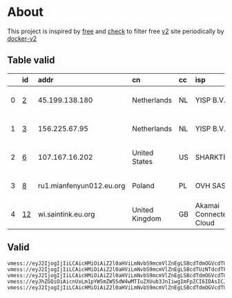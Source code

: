 
# About

This project is inspired by [free](https://github.com/freefq/free) and [check](https://github.com/yeahwu/check) to filter free [v2](https://github.com/v2fly/v2ray-core) site periodically by [docker-v2](https://hub.docker.com/r/v2ray/official)

    

## Table valid
|    | id                   | addr                     | cn             | cc   | isp                    | ip             | chatgpt          |
|---:|:---------------------|:-------------------------|:---------------|:-----|:-----------------------|:---------------|:-----------------|
|  0 | [2](config/2.json)   | 45.199.138.180           | Netherlands    | NL   | YISP B.V.              | 154.84.1.229   | Yes (Region: NL) |
|  1 | [3](config/3.json)   | 156.225.67.95            | Netherlands    | NL   | YISP B.V.              | 154.84.1.40    | Yes (Region: NL) |
|  2 | [6](config/6.json)   | 107.167.16.202           | United States  | US   | SHARKTECH              | 67.21.87.226   | Yes (Region: US) |
|  3 | [8](config/8.json)   | ru1.mianfenyun012.eu.org | Poland         | PL   | OVH SAS                | 54.36.174.181  | Yes (Region: FR) |
|  4 | [12](config/12.json) | wi.saintink.eu.org       | United Kingdom | GB   | Akamai Connected Cloud | 139.162.224.92 | Yes (Region: GB) |

## Valid
```
vmess://eyJ2IjogIjIiLCAicHMiOiAiZ2l0aHViLmNvbS9mcmVlZnEgLSBcdTdmOGVcdTU2ZmRcdTUyYTBcdTUyMjlcdTc5OGZcdTVjM2NcdTRlOWFcdTVkZGVcdTU3MjNcdTRmNTVcdTU4NWVNVUxUQUNPTVx1NjczYVx1NjIzZiAyIiwgImFkZCI6ICI0NS4xOTkuMTM4LjE4MCIsICJwb3J0IjogIjU0OTA1IiwgImlkIjogImQzMTMzNDg0LWYyYmYtNGIwYy04ZDM4LWY4ZTY0NWI2NTY4NyIsICJhaWQiOiAiNjQiLCAic2N5IjogImF1dG8iLCAibmV0IjogInRjcCIsICJ0eXBlIjogIm5vbmUiLCAiaG9zdCI6ICIiLCAicGF0aCI6ICIiLCAidGxzIjogIiIsICJzbmkiOiAiIn0=
vmess://eyJ2IjogIjIiLCAicHMiOiAiZ2l0aHViLmNvbS9mcmVlZnEgLSBcdTUzNTdcdTk3NWUgIDMiLCAiYWRkIjogIjE1Ni4yMjUuNjcuOTUiLCAicG9ydCI6ICI0OTk4MSIsICJpZCI6ICI1YTRkNjlhZC0yMGE5LTQ5NDEtYjIyMy04N2JiZDA5ZjVmNTIiLCAiYWlkIjogIjY0IiwgInNjeSI6ICJhdXRvIiwgIm5ldCI6ICJ0Y3AiLCAidHlwZSI6ICJub25lIiwgImhvc3QiOiAiIiwgInBhdGgiOiAiIiwgInRscyI6ICIiLCAic25pIjogIiJ9
vmess://eyJ2IjogIjIiLCAicHMiOiAiZ2l0aHViLmNvbS9mcmVlZnEgLSBcdTdmOGVcdTU2ZmRcdTUyYTBcdTUyMjlcdTc5OGZcdTVjM2NcdTRlOWFcdTVkZGVcdTZkMWJcdTY3NDlcdTc3ZjZcdTVlMDJTaGFya1RlY2hcdTY1NzBcdTYzNmVcdTRlMmRcdTVmYzMgNiIsICJhZGQiOiAiMTA3LjE2Ny4xNi4yMDIiLCAicG9ydCI6IDQ0MywgImlkIjogIjhjNjc5YjgxLTg0ZmMtNDNjZS05NTUzLWRkY2E1NzVhNjk0OSIsICJhaWQiOiA2NCwgInNjeSI6ICJhdXRvIiwgIm5ldCI6ICJ3cyIsICJob3N0IjogInd3dy44NzEzNTUzMC54eXoiLCAicGF0aCI6ICIvcGF0aC8wODA4MjIyNzI5MTQiLCAidGxzIjogInRscyJ9
vmess://eyJhZGQiOiAicnUxLm1pYW5mZW55dW4wMTIuZXUub3JnIiwgImFpZCI6IDAsICJob3N0IjogInJ1MS5taWFuZmVueXVuMDEyLmV1Lm9yZyIsICJpZCI6ICIxMjA3OGRjMi02OWEzLTRlNTYtOTI1MC03MGMzNDZiY2YxNmUiLCAibmV0IjogIndzIiwgInBhdGgiOiAiL2pkYnA2MDYiLCAicG9ydCI6IDgwODAsICJwcyI6ICJnaXRodWIuY29tL2ZyZWVmcSAtIFx1N2Y4ZVx1NTZmZENsb3VkRmxhcmVcdTgyODJcdTcwYjkgOCIsICJ0bHMiOiAiIiwgInR5cGUiOiAiYXV0byIsICJzZWN1cml0eSI6ICJhdXRvIiwgInNraXAtY2VydC12ZXJpZnkiOiB0cnVlLCAic25pIjogIiJ9
vmess://eyJ2IjogIjIiLCAicHMiOiAiZ2l0aHViLmNvbS9mcmVlZnEgLSBcdTdmOGVcdTU2ZmRDbG91ZEZsYXJlXHU1MTZjXHU1M2Y4Q0ROXHU4MjgyXHU3MGI5IDEyIiwgImFkZCI6ICJ3aS5zYWludGluay5ldS5vcmciLCAicG9ydCI6ICI0NDMiLCAiaWQiOiAiOTI3MDk0ZDMtZDY3OC00NzYzLTg1OTEtZTI0MGQwYmNhZTg3IiwgImFpZCI6ICIwIiwgInNjeSI6ICJhdXRvIiwgIm5ldCI6ICJ3cyIsICJ0eXBlIjogIm5vbmUiLCAiaG9zdCI6ICJzdWIyLnNhaW50aW5rLmV1Lm9yZyIsICJwYXRoIjogIi92dWsyLjBiYWQuY29tL2NoYXQiLCAidGxzIjogInRscyIsICJzbmkiOiAiIiwgImFscG4iOiAiIn0=
```

